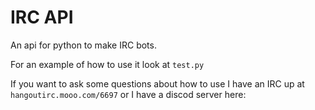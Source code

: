 # IRC API
An api for python to make IRC bots.  

For an example of how to use it look at `test.py`  

If you want to ask some questions about how to use I have an IRC up at `hangoutirc.mooo.com/6697` or I have a discod server here: 
